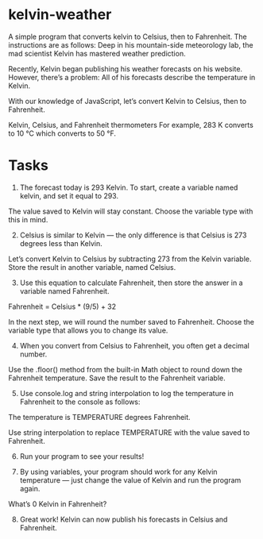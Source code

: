 # kelvin-weather

A simple program that converts kelvin to Celsius, then to Fahrenheit. The instructions are as follows: 
Deep in his mountain-side meteorology lab, the mad scientist Kelvin has mastered weather prediction.

Recently, Kelvin began publishing his weather forecasts on his website. However, there’s a problem: All of his forecasts describe the temperature in Kelvin.

With our knowledge of JavaScript, let’s convert Kelvin to Celsius, then to Fahrenheit.

Kelvin, Celsius, and Fahrenheit thermometers
For example, 283 K converts to 10 °C which converts to 50 °F.

# Tasks

1. The forecast today is 293 Kelvin. To start, create a variable named kelvin, and set it equal to 293.

The value saved to Kelvin will stay constant. Choose the variable type with this in mind.

2. Celsius is similar to Kelvin — the only difference is that Celsius is 273 degrees less than Kelvin.

Let’s convert Kelvin to Celsius by subtracting 273 from the Kelvin variable. Store the result in another variable, named Celsius.

3. Use this equation to calculate Fahrenheit, then store the answer in a variable named Fahrenheit.

Fahrenheit = Celsius * (9/5) + 32

In the next step, we will round the number saved to Fahrenheit. Choose the variable type that allows you to change its value.

4. When you convert from Celsius to Fahrenheit, you often get a decimal number.

Use the .floor() method from the built-in Math object to round down the Fahrenheit temperature. Save the result to the Fahrenheit variable.

5. Use console.log and string interpolation to log the temperature in Fahrenheit to the console as follows:

The temperature is TEMPERATURE degrees Fahrenheit.

Use string interpolation to replace TEMPERATURE with the value saved to Fahrenheit.

6. Run your program to see your results!

7. By using variables, your program should work for any Kelvin temperature — just change the value of Kelvin and run the program again.

What’s 0 Kelvin in Fahrenheit?

8. Great work! Kelvin can now publish his forecasts in Celsius and Fahrenheit.
